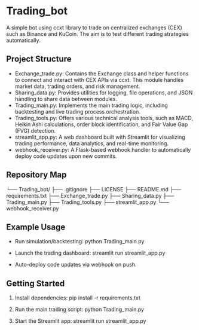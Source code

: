 # Trading_bot

A simple bot using ccxt library to trade on centralized exchanges (CEX) such as Binance and KuCoin. The aim is to test different trading strategies automatically.

## Project Structure

- Exchange_trade.py: Contains the Exchange class and helper functions to connect and interact with CEX APIs via ccxt. This module handles market data, trading orders, and risk management.
- Sharing_data.py: Provides utilities for logging, file operations, and JSON handling to share data between modules.
- Trading_main.py: Implements the main trading logic, including backtesting and live trading process orchestration.
- Trading_tools.py: Offers various technical analysis tools, such as MACD, Heikin Ashi calculations, order block identification, and Fair Value Gap (FVG) detection.
- streamlit_app.py: A web dashboard built with Streamlit for visualizing trading performance, data analytics, and real-time monitoring.
- webhook_receiver.py: A Flask-based webhook handler to automatically deploy code updates upon new commits.

## Repository Map

└── Trading_bot/
    ├── .gitignore
    ├── LICENSE
    ├── README.md
    ├── requirements.txt
    ├── Exchange_trade.py
    ├── Sharing_data.py
    ├── Trading_main.py
    ├── Trading_tools.py
    ├── streamlit_app.py
    └── webhook_receiver.py

## Example Usage

- Run simulation/backtesting:
  python Trading_main.py

- Launch the trading dashboard:
  streamlit run streamlit_app.py

- Auto-deploy code updates via webhook on push.

## Getting Started

1. Install dependencies:
   pip install -r requirements.txt

2. Run the main trading script:
   python Trading_main.py

3. Start the Streamlit app:
   streamlit run streamlit_app.py

